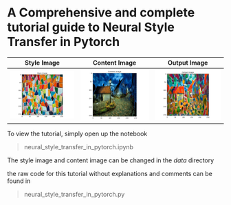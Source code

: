 # A Comprehensive and complete tutorial guide to Neural Style Transfer in Pytorch


Style  Image            |  Content Image               | Output Image
:-------------------------:|:-------------------------:| :------------------:
![](outputs/style.png)  |  ![](outputs/content.png)    | ![](outputs/output.png)


To view the tutorial, simply open up the notebook
 
>  neural_style_transfer_in_pytorch.ipynb

The style image and content image can be changed in the *data* directory

the raw code for this tutorial without explanations and comments can be found in 

> neural_style_transfer_in_pytorch.py

